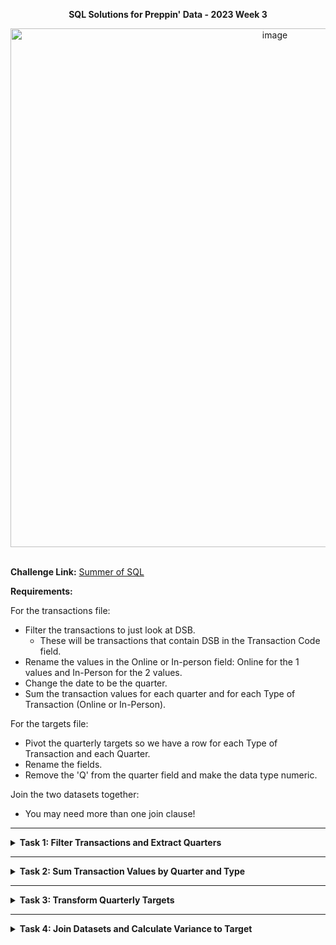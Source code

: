 **<div align="center"> SQL Solutions for Preppin' Data - 2023 Week 3 </div>**

<div align="center"> 
<img width="830" alt="image" src="https://github.com/afnfyz/sql_challenges/assets/124072294/305157ec-efc4-44a8-908d-3e95224a2825">
</div>

<br>

**Challenge Link:** [Summer of SQL](https://github.com/wjsutton/the_summer_of_sql)

**Requirements:**

For the transactions file:
- Filter the transactions to just look at DSB.
  - These will be transactions that contain DSB in the Transaction Code field.
- Rename the values in the Online or In-person field: Online for the 1 values and In-Person for the 2 values.
- Change the date to be the quarter.
- Sum the transaction values for each quarter and for each Type of Transaction (Online or In-Person).

For the targets file:
- Pivot the quarterly targets so we have a row for each Type of Transaction and each Quarter.
- Rename the fields.
- Remove the 'Q' from the quarter field and make the data type numeric.

Join the two datasets together:
- You may need more than one join clause!

---

<details>
<summary><strong>Task 1: Filter Transactions and Extract Quarters</strong></summary>

```sql
SELECT 
    transaction_code,
    CASE
        WHEN online_or_in_person = 1 THEN 'Online'
        WHEN online_or_in_person = 2 THEN 'In-Person'
    END AS online_or_in_person,
    EXTRACT(QUARTER FROM TO_TIMESTAMP(transaction_date, 'DD/MM/YYYY HH24:MI:SS')) AS quarter
FROM pd2023_wk01
WHERE transaction_code ILIKE '%DSB%';
```
</details>

---

<details>
<summary><strong>Task 2: Sum Transaction Values by Quarter and Type</strong></summary>

```sql
WITH transaction_sums AS (
    SELECT 
        CASE
            WHEN online_or_in_person = 1 THEN 'Online'
            WHEN online_or_in_person = 2 THEN 'In-Person'
        END AS online_or_in_person,
        EXTRACT(QUARTER FROM TO_TIMESTAMP(transaction_date, 'DD/MM/YYYY HH24:MI:SS')) AS quarter,
        SUM(value) AS total_value
    FROM pd2023_wk01
    WHERE transaction_code ILIKE '%DSB%'
    GROUP BY 
        CASE
            WHEN online_or_in_person = 1 THEN 'Online'
            WHEN online_or_in_person = 2 THEN 'In-Person'
        END,
        EXTRACT(QUARTER FROM TO_TIMESTAMP(transaction_date, 'DD/MM/YYYY HH24:MI:SS'))
)
SELECT * FROM transaction_sums;
```
</details>

---

<details>
<summary><strong>Task 3: Transform Quarterly Targets</strong></summary>

```sql
WITH transformed_targets AS (
    SELECT 
        online_or_in_person, 
        1 AS quarter, 
        q1 AS target
    FROM 
        pd2023_wk03_targets
    UNION ALL
    SELECT 
        online_or_in_person, 
        2 AS quarter, 
        q2 AS target
    FROM 
        pd2023_wk03_targets
    UNION ALL
    SELECT 
        online_or_in_person, 
        3 AS quarter, 
        q3 AS target
    FROM 
        pd2023_wk03_targets
    UNION ALL
    SELECT 
        online_or_in_person, 
        4 AS quarter, 
        q4 AS target
    FROM 
        pd2023_wk03_targets
)
SELECT * FROM transformed_targets;
```
</details>

---

<details>
<summary><strong>Task 4: Join Datasets and Calculate Variance to Target</strong></summary>

```sql
WITH transformed_targets AS (
    SELECT 
        online_or_in_person, 
        1 AS quarter, 
        q1 AS target
    FROM 
        pd2023_wk03_targets
    UNION ALL
    SELECT 
        online_or_in_person, 
        2 AS quarter, 
        q2 AS target
    FROM 
        pd2023_wk03_targets
    UNION ALL
    SELECT 
        online_or_in_person, 
        3 AS quarter, 
        q3 AS target
    FROM 
        pd2023_wk03_targets
    UNION ALL
    SELECT 
        online_or_in_person, 
        4 AS quarter, 
        q4 AS target
    FROM 
        pd2023_wk03_targets
),
transaction_sums AS (
    SELECT 
        CASE
            WHEN online_or_in_person = 1 THEN 'Online'
            WHEN online_or_in_person = 2 THEN 'In-Person'
        END AS online_or_in_person,
        EXTRACT(QUARTER FROM TO_TIMESTAMP(transaction_date, 'DD/MM/YYYY HH24:MI:SS')) AS quarter,
        SUM(value) AS total_value
    FROM pd2023_wk01
    WHERE transaction_code ILIKE '%DSB%'
    GROUP BY 
        CASE
            WHEN online_or_in_person = 1 THEN 'Online'
            WHEN online_or_in_person = 2 THEN 'In-Person'
        END,
        EXTRACT(QUARTER FROM TO_TIMESTAMP(transaction_date, 'DD/MM/YYYY HH24:MI:SS'))
)
SELECT 
    t.online_or_in_person, 
    t.quarter, 
    t.total_value, 
    tr.target,
    t.total_value - tr.target AS variance_to_target
FROM 
    transaction_sums t
JOIN 
    transformed_targets tr
ON 
    t.online_or_in_person = tr.online_or_in_person
AND 
    t.quarter = tr.quarter;
```
</details>

```sql

